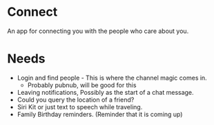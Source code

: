 # Connect
An app for connecting you with the people who care about you.

# Needs
 - Login and find people - This is where the channel magic comes in.
    - Probably pubnub, will be good for this
 - Leaving notifications, Possibly as the start of a chat message.
 - Could you query the location of a friend?
 - Siri Kit or just text to speech while traveling. 
 - Family Birthday reminders. (Reminder that it is coming up)
